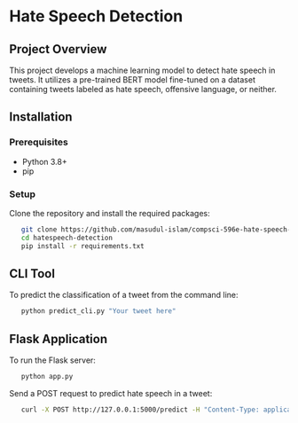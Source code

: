 # Hate Speech Detection

## Project Overview
This project develops a machine learning model to detect hate speech in tweets. It utilizes a pre-trained BERT model fine-tuned on a dataset containing tweets labeled as hate speech, offensive language, or neither.

## Installation

### Prerequisites
- Python 3.8+
- pip

### Setup
Clone the repository and install the required packages:

```bash
   git clone https://github.com/masudul-islam/compsci-596e-hate-speech-detection.git
   cd hatespeech-detection
   pip install -r requirements.txt
```

## CLI Tool
To predict the classification of a tweet from the command line:

```bash
   python predict_cli.py "Your tweet here"
```

## Flask Application
To run the Flask server:

```bash
   python app.py
   ```
Send a POST request to predict hate speech in a tweet:
```bash 
   curl -X POST http://127.0.0.1:5000/predict -H "Content-Type: application/json" -d '{"tweet":"Your tweet text here"}'
```
